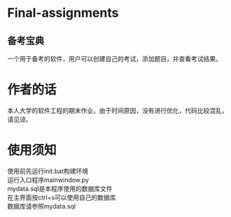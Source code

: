 # Final-assignments

## 备考宝典

一个用于备考的软件，用户可以创建自己的考试，添加题目，并查看考试结果。

# 作者的话

本人大学的软件工程的期末作业，由于时间原因，没有进行优化，代码比较混乱，请见谅。

# 使用须知

使用前先运行init.bat构建环境  
运行入口程序mainwindow.py  
mydata.sql是本程序使用的数据库文件  
在主界面按ctrl+s可以使用自己的数据库  
数据库请参照mydata.sql  
